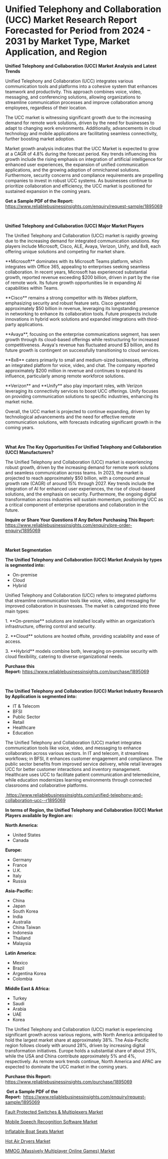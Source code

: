 <p><h1>Unified Telephony and Collaboration (UCC) Market Research Report Forecasted for Period from 2024 -  2031 by Market Type, Market Application, and Region</h1></p><p><strong>Unified Telephony and Collaboration (UCC) Market Analysis and Latest Trends</strong></p>
<p><p>Unified Telephony and Collaboration (UCC) integrates various communication tools and platforms into a cohesive system that enhances teamwork and productivity. This approach combines voice, video, messaging, and conferencing solutions, allowing organizations to streamline communication processes and improve collaboration among employees, regardless of their location.</p><p>The UCC market is witnessing significant growth due to the increasing demand for remote work solutions, driven by the need for businesses to adapt to changing work environments. Additionally, advancements in cloud technology and mobile applications are facilitating seamless connectivity, further boosting market adoption.</p><p>Market growth analysis indicates that the UCC Market is expected to grow at a CAGR of 4.8% during the forecast period. Key trends influencing this growth include the rising emphasis on integration of artificial intelligence for enhanced user experiences, the expansion of unified communication applications, and the growing adoption of omnichannel solutions. Furthermore, security concerns and compliance requirements are propelling companies to invest in robust UCC systems. As businesses continue to prioritize collaboration and efficiency, the UCC market is positioned for sustained expansion in the coming years.</p></p>
<p><strong>Get a Sample PDF of the Report:&nbsp;</strong> <a href="https://www.reliablebusinessinsights.com/enquiry/request-sample/1895069?utm_campaign=48&utm_medium=2&utm_source=Github&utm_content=ia&utm_term=24102024&utm_id=unified-telephony-and-collaboration-ucc">https://www.reliablebusinessinsights.com/enquiry/request-sample/1895069</a></p>
<p>&nbsp;</p>
<p><strong>Unified Telephony and Collaboration (UCC) Major Market Players</strong></p>
<p><p>The Unified Telephony and Collaboration (UCC) market is rapidly growing due to the increasing demand for integrated communication solutions. Key players include Microsoft, Cisco, ALE, Avaya, Verizon, Unify, and 8x8, each offering unique solutions and competing for market share.</p><p>**Microsoft** dominates with its Microsoft Teams platform, which integrates with Office 365, appealing to enterprises seeking seamless collaboration. In recent years, Microsoft has experienced substantial growth, reported revenue exceeding $200 billion, driven in part by the rise of remote work. Its future growth opportunities lie in expanding AI capabilities within Teams.</p><p>**Cisco** remains a strong competitor with its Webex platform, emphasizing security and robust feature sets. Cisco generated approximately $50 billion in revenue, leveraging its longstanding presence in networking to enhance its collaboration tools. Future prospects include innovations in hybrid work solutions and expanded integrations with third-party applications.</p><p>**Avaya**, focusing on the enterprise communications segment, has seen growth through its cloud-based offerings while restructuring for increased competitiveness. Avaya's revenue has fluctuated around $3 billion, and its future growth is contingent on successfully transitioning to cloud services.</p><p>**8x8** caters primarily to small and medium-sized businesses, offering an integrated platform for voice, video, and chat. The company reported approximately $200 million in revenue and continues to expand its influence, particularly among remote workforce solutions.</p><p>**Verizon** and **Unify** also play important roles, with Verizon leveraging its connectivity services to boost UCC offerings. Unify focuses on providing communication solutions to specific industries, enhancing its market niche.</p><p>Overall, the UCC market is projected to continue expanding, driven by technological advancements and the need for effective remote communication solutions, with forecasts indicating significant growth in the coming years.</p></p>
<p>&nbsp;</p>
<p><strong>What Are The Key Opportunities For Unified Telephony and Collaboration (UCC) Manufacturers?</strong></p>
<p><p>The Unified Telephony and Collaboration (UCC) market is experiencing robust growth, driven by the increasing demand for remote work solutions and seamless communication across teams. In 2023, the market is projected to reach approximately $50 billion, with a compound annual growth rate (CAGR) of around 15% through 2027. Key trends include the integration of AI for enhanced user experiences, the rise of cloud-based solutions, and the emphasis on security. Furthermore, the ongoing digital transformation across industries will sustain momentum, positioning UCC as a critical component of enterprise operations and collaboration in the future.</p></p>
<p><strong>Inquire or Share Your Questions If Any Before Purchasing This Report:</strong> <a href="https://www.reliablebusinessinsights.com/enquiry/pre-order-enquiry/1895069?utm_campaign=48&utm_medium=2&utm_source=Github&utm_content=ia&utm_term=24102024&utm_id=unified-telephony-and-collaboration-ucc">https://www.reliablebusinessinsights.com/enquiry/pre-order-enquiry/1895069</a></p>
<p>&nbsp;</p>
<p><strong>Market Segmentation</strong></p>
<p><strong>The Unified Telephony and Collaboration (UCC) Market Analysis by types is segmented into:</strong></p>
<p><ul><li>On-premise</li><li>Cloud</li><li>Hybrid</li></ul></p>
<p><p>Unified Telephony and Collaboration (UCC) refers to integrated platforms that streamline communication tools like voice, video, and messaging for improved collaboration in businesses. The market is categorized into three main types: </p><p>1. **On-premise** solutions are installed locally within an organization’s infrastructure, offering control and security.  </p><p>2. **Cloud** solutions are hosted offsite, providing scalability and ease of access.  </p><p>3. **Hybrid** models combine both, leveraging on-premise security with cloud flexibility, catering to diverse organizational needs.</p></p>
<p><strong>Purchase this Report:&nbsp;</strong><a href="https://www.reliablebusinessinsights.com/purchase/1895069?utm_campaign=48&utm_medium=2&utm_source=Github&utm_content=ia&utm_term=24102024&utm_id=unified-telephony-and-collaboration-ucc">https://www.reliablebusinessinsights.com/purchase/1895069</a></p>
<p>&nbsp;</p>
<p><strong>The Unified Telephony and Collaboration (UCC) Market Industry Research by Application is segmented into:</strong></p>
<p><ul><li>IT & Telecom</li><li>BFSI</li><li>Public Sector</li><li>Retail</li><li>Healthcare</li><li>Education</li></ul></p>
<p><p>The Unified Telephony and Collaboration (UCC) market integrates communication tools like voice, video, and messaging to enhance collaboration across various sectors. In IT and telecom, it streamlines workflows; in BFSI, it enhances customer engagement and compliance. The public sector benefits from improved service delivery, while retail leverages UCC for better customer interactions and inventory management. Healthcare uses UCC to facilitate patient communication and telemedicine, while education modernizes learning environments through connected classrooms and collaborative platforms.</p></p>
<p><a href="https://www.reliablebusinessinsights.com/unified-telephony-and-collaboration-ucc--r1895069?utm_campaign=48&utm_medium=2&utm_source=Github&utm_content=ia&utm_term=24102024&utm_id=unified-telephony-and-collaboration-ucc">&nbsp;https://www.reliablebusinessinsights.com/unified-telephony-and-collaboration-ucc--r1895069</a></p>
<p><strong>In terms of Region, the Unified Telephony and Collaboration (UCC) Market Players available by Region are:</strong></p>
<p>
    <p> <strong> North America: </strong>
        <ul>
            <li>United States</li>
            <li>Canada</li>
        </ul>
        </p> 
    <p> <strong> Europe: </strong>
        <ul>
            <li>Germany</li>
            <li>France</li>
            <li>U.K.</li>
            <li>Italy</li>
            <li>Russia</li>
        </ul>
        </p> 
    <p> <strong> Asia-Pacific: </strong>
        <ul>
            <li>China</li>
            <li>Japan</li>
            <li>South Korea</li>
            <li>India</li>
            <li>Australia</li>
            <li>China Taiwan</li>
            <li>Indonesia</li>
            <li>Thailand</li>
            <li>Malaysia</li>
        </ul>
        </p> 
    <p> <strong> Latin America: </strong>
        <ul>
            <li>Mexico</li>
            <li>Brazil</li>
            <li>Argentina Korea</li>
            <li>Colombia</li>
        </ul>
        </p> 
    <p> <strong> Middle East & Africa: </strong>
        <ul>
            <li>Turkey</li>
            <li>Saudi</li>
            <li>Arabia</li>
            <li>UAE</li>
            <li>Korea</li>
        </ul>
    </p>
    </p>
<p><p>The Unified Telephony and Collaboration (UCC) market is experiencing significant growth across various regions, with North America anticipated to hold the largest market share at approximately 38%. The Asia-Pacific region follows closely with around 28%, driven by increasing digital transformation initiatives. Europe holds a substantial share of about 25%, while the USA and China contribute approximately 5% and 4%, respectively. As remote work trends continue, North America and APAC are expected to dominate the UCC market in the coming years.</p></p>
<p><strong>Purchase this Report: </strong><a href="https://www.reliablebusinessinsights.com/purchase/1895069?utm_campaign=48&utm_medium=2&utm_source=Github&utm_content=ia&utm_term=24102024&utm_id=unified-telephony-and-collaboration-ucc">https://www.reliablebusinessinsights.com/purchase/1895069</a></p>
<p>&nbsp;<strong>Get a Sample PDF of the Report:&nbsp;&nbsp;</strong><a href="https://www.reliablebusinessinsights.com/enquiry/request-sample/1895069?utm_campaign=48&utm_medium=2&utm_source=Github&utm_content=ia&utm_term=24102024&utm_id=unified-telephony-and-collaboration-ucc">https://www.reliablebusinessinsights.com/enquiry/request-sample/1895069</a></p>
<p><strong></strong></p>
<p><p><a href="https://github.com/DorinaOsmani364/Market-Research-Report-List-1/blob/main/fault-protected-switches-multiplexers-market.md?utm_campaign=48&utm_medium=2&utm_source=Github&utm_content=ia&utm_term=24102024&utm_id=unified-telephony-and-collaboration-ucc">Fault Protected Switches & Multiplexers Market</a></p><p><a href="https://www.linkedin.com/pulse/mobile-speech-recognition-software-market-trends-insights-type-oy72c?utm_campaign=48&utm_medium=2&utm_source=Github&utm_content=ia&utm_term=24102024&utm_id=unified-telephony-and-collaboration-ucc">Mobile Speech Recognition Software Market</a></p><p><a href="https://issuu.com/reportprime-2/docs/inflatable-boat-seats-market-size-2_5af2556c9d63b7?utm_campaign=48&utm_medium=2&utm_source=Github&utm_content=ia&utm_term=24102024&utm_id=unified-telephony-and-collaboration-ucc">Inflatable Boat Seats Market</a></p><p><a href="https://issuu.com/reportprime-2/docs/hot-air-dryers-market-size-2030.ppt_1ae4499ab4b644?utm_campaign=48&utm_medium=2&utm_source=Github&utm_content=ia&utm_term=24102024&utm_id=unified-telephony-and-collaboration-ucc">Hot Air Dryers Market</a></p><p><a href="https://www.linkedin.com/pulse/mmog-massively-multiplayer-online-games-market-velocity-95-cagr-vhsnc?utm_campaign=48&utm_medium=2&utm_source=Github&utm_content=ia&utm_term=24102024&utm_id=unified-telephony-and-collaboration-ucc">MMOG (Massively Multiplayer Online Games) Market</a></p></p>